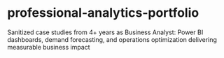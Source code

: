 # professional-analytics-portfolio
Sanitized case studies from 4+ years as Business Analyst: Power BI dashboards, demand forecasting, and operations optimization delivering measurable business impact
